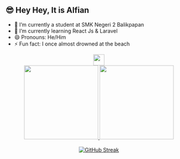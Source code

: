 ## 😎 Hey Hey, It is Alfian

- 🔭 I’m currently a student at SMK Negeri 2 Balikpapan
- 🌱 I’m currently learning React Js & Laravel
- 😄 Pronouns: He/Him
- ⚡ Fun fact: I once almost drowned at the beach

<div align="center">
    <img height="30" src="https://komarev.com/ghpvc/?username=AlfianRamadani"/>
</div>
<div align="center">
    <a href="https://github.com/anuraghazra/github-readme-stats">
        <img height="200" src="https://github-readme-stats.vercel.app/api?username=AlfianRamadani" />
    </a>
    <a href="https://github.com/anuraghazra/convoychat">
        <img height="200" src="https://github-readme-stats.vercel.app/api/top-langs?username=AlfianRamadani&layout=compact&langs_count=8&card_width=320" />
    </a>
</div>
<br>
<div align="center">
    <a href="https://git.io/streak-stats">
        <img src="https://streak-stats.demolab.com?user=alfianramadani" alt="GitHub Streak" />
    </a>
</div>
